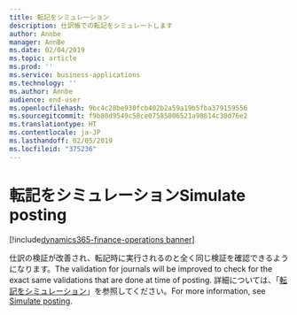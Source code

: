 ```yaml
---
title: 転記をシミュレーション
description: 仕訳帳での転記をシミュレートします
author: Annbe
manager: AnnBe
ms.date: 02/04/2019
ms.topic: article
ms.prod: ''
ms.service: business-applications
ms.technology: ''
ms.author: Annbe
audience: end-user
ms.openlocfilehash: 9bc4c28be930fcb402b2a59a19b5fba379159556
ms.sourcegitcommit: f9b80d9549c58ce07585006521a98614c30d76e2
ms.translationtype: HT
ms.contentlocale: ja-JP
ms.lasthandoff: 02/05/2019
ms.locfileid: "375236"
---
```

#  <a name="simulate-posting"></a><span data-ttu-id="af341-103">転記をシミュレーション</span><span class="sxs-lookup"><span data-stu-id="af341-103">Simulate posting</span></span>

[!include[dynamics365-finance-operations banner](../includes/dynamics365-finance-operations.md)]


<span data-ttu-id="af341-104">仕訳の検証が改善され、転記時に実行されるのと全く同じ検証を確認できるようになります。</span><span class="sxs-lookup"><span data-stu-id="af341-104">The validation for journals will be improved to check for the exact same validations that are done at time of posting.</span></span> <span data-ttu-id="af341-105">詳細については、「[転記をシミュレーション](https://docs.microsoft.com/dynamics365/unified-operations/financials/general-ledger/general-journal-processing#simulate-posting)」を参照してください。</span><span class="sxs-lookup"><span data-stu-id="af341-105">For more information, see [Simulate posting](https://docs.microsoft.com/dynamics365/unified-operations/financials/general-ledger/general-journal-processing#simulate-posting).</span></span>
